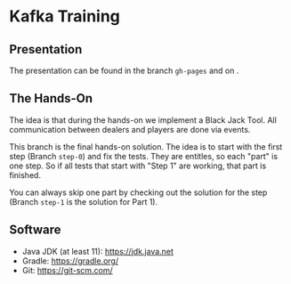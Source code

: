 # Kafka Training

## Presentation

The presentation can be found in the branch `gh-pages` and on .

## The Hands-On

The idea is that during the hands-on we implement a Black Jack Tool. All communication between dealers and
players are done via events.

This branch is the final hands-on solution. The idea is to start with the first step (Branch `step-0`) and 
fix the tests. They are entitles, so each "part" is one step. So if all tests that start with "Step 1" are
working, that part is finished.

You can always skip one part by checking out the solution for the step (Branch `step-1` is the solution for Part 1).

## Software

- Java JDK (at least 11): https://jdk.java.net
- Gradle: https://gradle.org/
- Git: https://git-scm.com/
